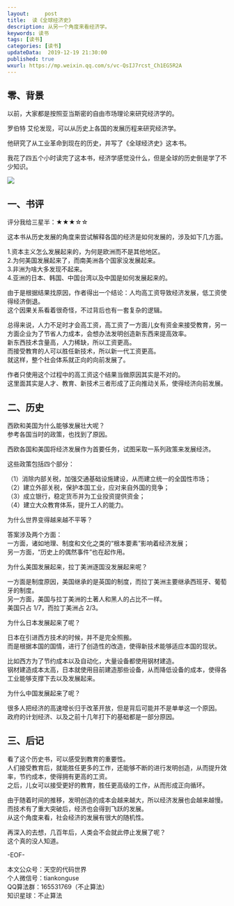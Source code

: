 ```yaml
---   
layout:     post  
title:  读《全球经济史》
description: 从另一个角度来看经济学。    
keywords: 读书  
tags: [读书]    
categories: [读书]  
updateData:  2019-12-19 21:30:00  
published: true  
wxurl: https://mp.weixin.qq.com/s/vc-QsIJ7rcst_Ch1EG5R2A  
---  
```



## 零、背景  


以前，大家都是按照亚当斯密的自由市场理论来研究经济学的。  


罗伯特 艾伦发现，可以从历史上各国的发展历程来研究经济学。  


他研究了从工业革命到现在的历史，并写了《全球经济史》这本书。  


我花了四五个小时读完了这本书，经济学感觉没什么，但是全球的历史倒是学了不少知识。  


![](//res2019.tiankonguse.com/images/2019/12/20/001.png)  


## 一、书评  


评分我给三星半：★★★☆☆  


这本书从历史发展的角度来尝试解释各国的经济是如何发展的，涉及如下几方面。  


1.资本主义怎么发展起来的，为何是欧洲而不是其他地区。  
2.为何美国发展起来了，而南美洲各个国家没发展起来。  
3.非洲为啥大多发现不起来。  
4.亚洲的日本、韩国、中国台湾以及中国是如何发展起来的。  


由于是根据结果找原因，作者得出一个结论：人均高工资导致经济发展，低工资使得经济倒退。  
这个因果关系看着很奇怪，不过背后也有一套复杂的逻辑。  


总得来说，人力不足时才会高工资，高工资了一方面儿女有资金来接受教育，另一方面企业为了节省人力成本，会想办法发明创造新东西来提高效率。  
新东西技术含量高，人力稀缺，所以工资更高。  
而接受教育的人可以胜任新技术，所以新一代工资更高。  
就这样，整个社会体系就正向的向前发展了。  


作者只使用这个过程中的高工资这个结果当做原因其实是不对的。  
这里面其实是人才、教育、新技术三者形成了正向推动关系，使得经济向前发展。  


## 二、历史  


西欧和美国为什么能够发展壮大呢？  
参考各国当时的政策，也找到了原因。  


西欧各国和美国将经济发展作为首要任务，试图采取一系列政策来发展经济。  


这些政策包括四个部分：  


（1）消除内部关税，加强交通基础设施建设，从而建立统一的全国性市场；  
（2）建立外部关税，保护本国工业，应对来自外国的竞争；  
（3）成立银行，稳定货币并为工业投资提供资金；  
（4）建立大众教育体系，提升工人的能力。  


为什么世界变得越来越不平等？  


答案涉及两个方面：  
一方面，诸如地理、制度和文化之类的“根本要素”影响着经济发展；  
另一方面，“历史上的偶然事件”也在起作用。  



为什么美国发展起来，拉丁美洲逐国没发展起来呢？ 


一方面是制度原因，美国继承的是英国的制度，而拉丁美洲主要继承西班牙、葡萄牙的制度。  
另一方面，美国与拉丁美洲的土著人和黑人的占比不一样。  
美国只占 1/7，而拉丁美洲占 2/3。  


为什么日本发展起来了呢？  


日本在引进西方技术的时候，并不是完全照搬。  
而是根据本国的国情，进行了创造性的改造，使得新技术能够适应本国的现状。  


比如西方为了节约成本以及自动化，大量设备都使用钢材建造。  
钢材建造成本太高，日本就使用目前建造那些设备，从而降低设备的成本，使得各工业能够支撑下去以及发展起来。  


为什么中国发展起来了呢？  


很多人把经济的高速增长归于改革开放，但是背后可能并不是单单这一个原因。  
政府的计划经济、以及之前十几年打下的基础都是一部分原因。  



## 三、后记  


看了这个历史书，可以感受到教育的重要性。  
人们接受教育后，就能胜任更多的工作，还能够不断的进行发明创造，从而提升效率，节约成本，使得拥有更高的工资。  
之后，儿女可以接受更好的教育，胜任更高级的工作，从而形成正向循环。  


由于随着时间的推移，发明创造的成本会越来越大，所以经济发展也会越来越慢。  
而技术有了重大突破后，经济也会得到飞跃的发展。  
从这个角度来看，社会经济的发展有很大的随机性。  


再深入的去想，几百年后，人类会不会就此停止发展了呢？  
这个真的没人知道。  




-EOF-  


本文公众号：天空的代码世界  
个人微信号：tiankonguse  
QQ算法群：165531769（不止算法）  
知识星球：不止算法  

